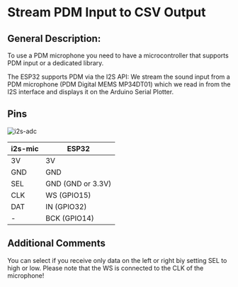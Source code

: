 
# Stream PDM Input to CSV Output

## General Description:

To use a PDM microphone you need to have a microcontroller that supports PDM input or a dedicated library.

The ESP32 supports PDM via the I2S API: We stream the sound input from a PDM microphone (PDM Digital MEMS MP34DT01) which we read in from the I2S interface and displays it on the Arduino Serial Plotter. 


## Pins

![i2s-adc](https://pschatzmann.github.io/Resources/img/pdm-mic.jpg)

| i2s-mic  |  ESP32
| ---------| ---------------
| 3V       |  3V
| GND      |  GND
| SEL      |  GND  (GND or 3.3V)
| CLK      |  WS (GPIO15)
| DAT      |  IN (GPIO32)
| -        |  BCK (GPIO14)


## Additional Comments

You can select if you receive only data on the left or right biy setting SEL to high or low.
Please note that the WS is connected to the CLK of the microphone!

